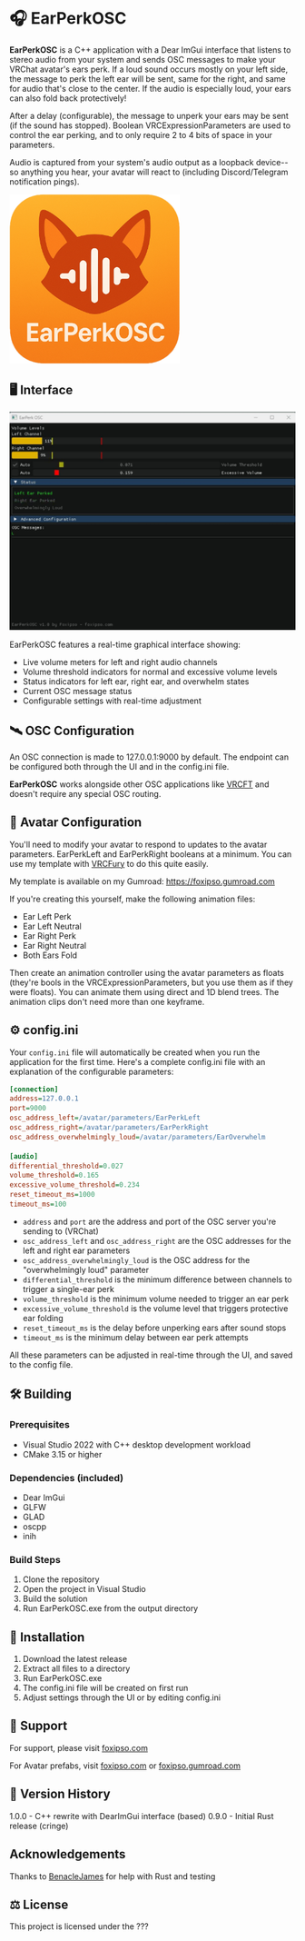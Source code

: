 ﻿# 🎧 EarPerkOSC

**EarPerkOSC** is a C++ application with a Dear ImGui interface that listens to stereo audio from your system and sends OSC messages to 
make your VRChat avatar's ears perk. If a loud sound occurs mostly on your left side, the message to perk the left ear
will be sent, same for the right, and same for audio that's close to the center. If the audio is especially loud, your ears
can also fold back protectively!

After a delay (configurable), the message to unperk your ears may be sent (if the sound has stopped). Boolean VRCExpressionParameters are used to 
control the ear perking, and to only require 2 to 4 bits of space in your parameters.

Audio is captured from your system's audio output as a loopback device--so anything you hear, your avatar will react to (including Discord/Telegram
notification pings).

<img src="EarPerkOSC_Logo.png" alt="EarPerkOSC Logo" width="300">


## 🖥️ Interface

![EarPerkOSC Interface](./images/screenshot1.jpg)

EarPerkOSC features a real-time graphical interface showing:
- Live volume meters for left and right audio channels
- Volume threshold indicators for normal and excessive volume levels
- Status indicators for left ear, right ear, and overwhelm states
- Current OSC message status
- Configurable settings with real-time adjustment

## 🛰️ OSC Configuration 

An OSC connection is made to 127.0.0.1:9000 by default. The endpoint can be configured both through the UI and in the config.ini file.

**EarPerkOSC** works alongside other OSC applications like [VRCFT](https://github.com/benaclejames/VRCFaceTracking) and doesn't require any special OSC routing.

## 🦊 Avatar Configuration

You'll need to modify your avatar to respond to updates to the avatar parameters. EarPerkLeft and EarPerkRight booleans
at a minimum. You can use my template with [VRCFury](https://vrcfury.com/) to do this quite easily.

My template is available on my Gumroad: https://foxipso.gumroad.com

If you're creating this yourself, make the following animation files:

* Ear Left Perk
* Ear Left Neutral
* Ear Right Perk
* Ear Right Neutral
* Both Ears Fold

Then create an animation controller using the avatar parameters as floats (they're bools in the VRCExpressionParameters, but you use them as if they were floats).
You can animate them using direct and 1D blend trees. The animation clips don't need more than one keyframe.

## ⚙️ config.ini

Your `config.ini` file will automatically be created when you run the application for the first time.
Here's a complete config.ini file with an explanation of the configurable parameters:

```ini
[connection]
address=127.0.0.1
port=9000
osc_address_left=/avatar/parameters/EarPerkLeft
osc_address_right=/avatar/parameters/EarPerkRight
osc_address_overwhelmingly_loud=/avatar/parameters/EarOverwhelm

[audio]
differential_threshold=0.027
volume_threshold=0.165
excessive_volume_threshold=0.234
reset_timeout_ms=1000
timeout_ms=100
```

* `address` and `port` are the address and port of the OSC server you're sending to (VRChat)
* `osc_address_left` and `osc_address_right` are the OSC addresses for the left and right ear parameters
* `osc_address_overwhelmingly_loud` is the OSC address for the "overwhelmingly loud" parameter
* `differential_threshold` is the minimum difference between channels to trigger a single-ear perk
* `volume_threshold` is the minimum volume needed to trigger an ear perk
* `excessive_volume_threshold` is the volume level that triggers protective ear folding
* `reset_timeout_ms` is the delay before unperking ears after sound stops
* `timeout_ms` is the minimum delay between ear perk attempts

All these parameters can be adjusted in real-time through the UI, and saved to the config file.

## 🛠️ Building

### Prerequisites
- Visual Studio 2022 with C++ desktop development workload
- CMake 3.15 or higher

### Dependencies (included)
- Dear ImGui
- GLFW
- GLAD
- oscpp
- inih

### Build Steps
1. Clone the repository
2. Open the project in Visual Studio
3. Build the solution
4. Run EarPerkOSC.exe from the output directory

## 💾 Installation

1. Download the latest release
2. Extract all files to a directory
3. Run EarPerkOSC.exe
4. The config.ini file will be created on first run
5. Adjust settings through the UI or by editing config.ini

## 🤝 Support

For support, please visit [foxipso.com](http://foxipso.com)

For Avatar prefabs, visit [foxipso.com](http://foxipso.com) or [foxipso.gumroad.com](https://foxipso.gumroad.com)

## 📅 Version History 

1.0.0 - C++ rewrite with DearImGui interface (based)
0.9.0 - Initial Rust release (cringe)

## Acknowledgements

Thanks to [BenacleJames](https://github.com/benaclejames/) for help with Rust and testing

## ⚖️ License

This project is licensed under the ???